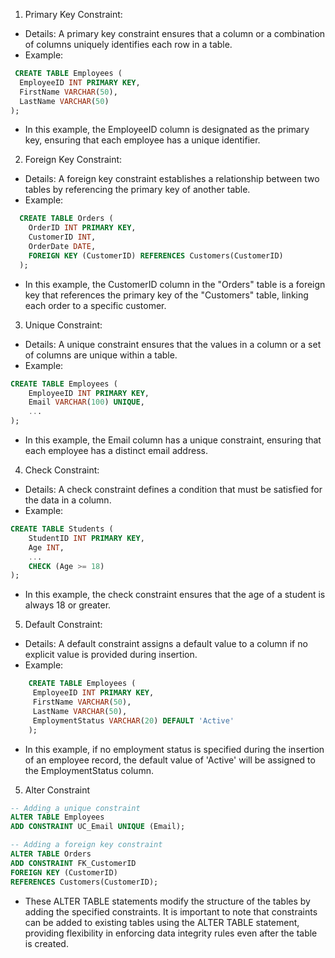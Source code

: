 1. Primary Key Constraint:

- Details: A primary key constraint ensures that a column or a combination of columns uniquely identifies each row in a table.
- Example:

```sql
 CREATE TABLE Employees (
  EmployeeID INT PRIMARY KEY,
  FirstName VARCHAR(50),
  LastName VARCHAR(50)
);
```

- In this example, the EmployeeID column is designated as the primary key, ensuring that each employee has a unique identifier.

2.  Foreign Key Constraint:

- Details: A foreign key constraint establishes a relationship between two tables by referencing the primary key of another table.
- Example:

```sql
  CREATE TABLE Orders (
    OrderID INT PRIMARY KEY,
    CustomerID INT,
    OrderDate DATE,
    FOREIGN KEY (CustomerID) REFERENCES Customers(CustomerID)
  );
```

- In this example, the CustomerID column in the "Orders" table is a foreign key that references the primary key of the "Customers" table, linking each order to a specific customer.

3. Unique Constraint:

- Details: A unique constraint ensures that the values in a column or a set of columns are unique within a table.
- Example:

```sql
CREATE TABLE Employees (
    EmployeeID INT PRIMARY KEY,
    Email VARCHAR(100) UNIQUE,
    ...
);
```

- In this example, the Email column has a unique constraint, ensuring that each employee has a distinct email address.

4. Check Constraint:

- Details: A check constraint defines a condition that must be satisfied for the data in a column.
- Example:

```sql
CREATE TABLE Students (
    StudentID INT PRIMARY KEY,
    Age INT,
    ...
    CHECK (Age >= 18)
);
```

- In this example, the check constraint ensures that the age of a student is always 18 or greater.

5. Default Constraint:

- Details: A default constraint assigns a default value to a column if no explicit value is provided during insertion.
- Example:

```sql
    CREATE TABLE Employees (
     EmployeeID INT PRIMARY KEY,
     FirstName VARCHAR(50),
     LastName VARCHAR(50),
     EmploymentStatus VARCHAR(20) DEFAULT 'Active'
    );
```

- In this example, if no employment status is specified during the insertion of an employee record, the default value of 'Active' will be assigned to the EmploymentStatus column.

5. Alter Constraint

```sql
-- Adding a unique constraint
ALTER TABLE Employees
ADD CONSTRAINT UC_Email UNIQUE (Email);

-- Adding a foreign key constraint
ALTER TABLE Orders
ADD CONSTRAINT FK_CustomerID
FOREIGN KEY (CustomerID)
REFERENCES Customers(CustomerID);

```

- These ALTER TABLE statements modify the structure of the tables by adding the specified constraints. It is important to note that constraints can be added to existing tables using the ALTER TABLE statement, providing flexibility in enforcing data integrity rules even after the table is created.
